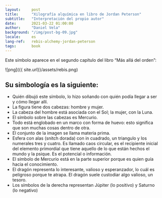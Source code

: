 ```yaml
---
layout:     post
title:      "Xilografía alquímica en libro de Jordan Peterson"
subtitle:   "Interpretación del propio autor"
date:       2021-03-22 01:00:00
author:     "Daniel Vela"
background: "/img/post-bg-09.jpg"
locale:     es
lang-ref:   rebis-alchemy-jordan-peterson
tags:		book
---
```

Este símbolo aparece en el segundo capítulo del libro “Más allá del orden”:

![png]({{ site.url}}/assets/rebis.png)

## Su simbología es la siguiente:

- Quién dibujó este símbolo, lo hizo soñando con quién podía llegar a ser y cómo llegar allí.
- La figura tiene dos cabezas: hombre y mujer.
- La cabeza del hombre está asociada con el Sol; la mujer, con la Luna.
- El símbolo sobre las cabezas es Mercurio.
- Todo está englobado en un marco con forma de huevo: esto significa que son muchas cosas dentro de otra.
- El conjunto de la imagen se llama materia prima.
- Esfera con alas (snitch dorada) con in cuadrado, un triangulo y los numerales tres y cuatro. Es llamado caos circular, es el recipiente inicial del elemento primordial que tiene aquello de lo que están hechos el mundo y la psique. Es el potencial o información.
- El símbolo de Mercurio está en la parte superior porque es quien guía hacia el conocimiento.
- El dragón representa lo interesante, valioso y esperanzador, lo cuál es peligroso porque te atrapa. El dragón suele custodiar algo valioso, un tesoro.
- Los símbolos de la derecha representan Júpiter (lo positivo) y Saturno (lo negativo)
